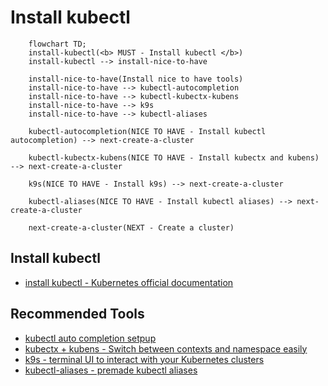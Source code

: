 # Install kubectl

```mermaid
    flowchart TD;
    install-kubectl(<b> MUST - Install kubectl </b>)
    install-kubectl --> install-nice-to-have

    install-nice-to-have(Install nice to have tools)
    install-nice-to-have --> kubectl-autocompletion
    install-nice-to-have --> kubectl-kubectx-kubens
    install-nice-to-have --> k9s
    install-nice-to-have --> kubectl-aliases

    kubectl-autocompletion(NICE TO HAVE - Install kubectl autocompletion) --> next-create-a-cluster

    kubectl-kubectx-kubens(NICE TO HAVE - Install kubectx and kubens) --> next-create-a-cluster

    k9s(NICE TO HAVE - Install k9s) --> next-create-a-cluster

    kubectl-aliases(NICE TO HAVE - Install kubectl aliases) --> next-create-a-cluster

    next-create-a-cluster(NEXT - Create a cluster)
```

## Install kubectl
- [install kubectl - Kubernetes official documentation](https://kubernetes.io/docs/tasks/tools/#kubectl)


## Recommended Tools
- [kubectl auto completion setpup](https://kubernetes.io/docs/tasks/tools/included/optional-kubectl-configs-bash-linux/)
- [kubectx + kubens - Switch between contexts and namespace easily](https://github.com/ahmetb/kubectx)
- [k9s - terminal UI to interact with your Kubernetes clusters](https://github.com/derailed/k9s)
- [kubectl-aliases - premade kubectl aliases](https://github.com/ahmetb/kubectl-aliases)
